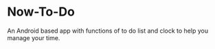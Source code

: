# Now-To-Do
An Android based app with functions of to do list and clock to help you manage your time.

